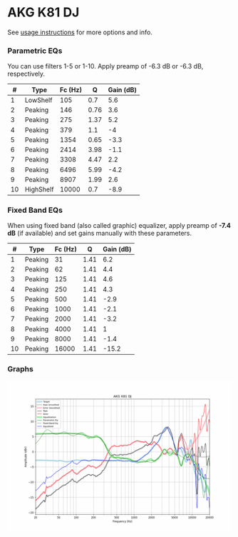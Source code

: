 # AKG K81 DJ
See [usage instructions](https://github.com/jaakkopasanen/AutoEq#usage) for more options and info.

### Parametric EQs
You can use filters 1-5 or 1-10. Apply preamp of -6.3 dB or -6.3 dB, respectively.

|   # | Type      |   Fc (Hz) |    Q |   Gain (dB) |
|-----|-----------|-----------|------|-------------|
|   1 | LowShelf  |       105 | 0.7  |         5.6 |
|   2 | Peaking   |       146 | 0.76 |         3.6 |
|   3 | Peaking   |       275 | 1.37 |         5.2 |
|   4 | Peaking   |       379 | 1.1  |        -4   |
|   5 | Peaking   |      1354 | 0.65 |        -3.3 |
|   6 | Peaking   |      2414 | 3.98 |        -1.1 |
|   7 | Peaking   |      3308 | 4.47 |         2.2 |
|   8 | Peaking   |      6496 | 5.99 |        -4.2 |
|   9 | Peaking   |      8907 | 1.99 |         2.6 |
|  10 | HighShelf |     10000 | 0.7  |        -8.9 |

### Fixed Band EQs
When using fixed band (also called graphic) equalizer, apply preamp of **-7.4 dB** (if available) and set gains manually with these parameters.

|   # | Type    |   Fc (Hz) |    Q |   Gain (dB) |
|-----|---------|-----------|------|-------------|
|   1 | Peaking |        31 | 1.41 |         6.2 |
|   2 | Peaking |        62 | 1.41 |         4.4 |
|   3 | Peaking |       125 | 1.41 |         4.6 |
|   4 | Peaking |       250 | 1.41 |         4.3 |
|   5 | Peaking |       500 | 1.41 |        -2.9 |
|   6 | Peaking |      1000 | 1.41 |        -2.1 |
|   7 | Peaking |      2000 | 1.41 |        -3.2 |
|   8 | Peaking |      4000 | 1.41 |         1   |
|   9 | Peaking |      8000 | 1.41 |        -1.4 |
|  10 | Peaking |     16000 | 1.41 |       -15.2 |

### Graphs
![](./AKG%20K81%20DJ.png)
